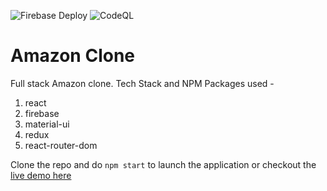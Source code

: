 ![Firebase Deploy](https://github.com/gauravgupta98/amazon-clone/workflows/Firebase%20Deploy/badge.svg?branch=master)
![CodeQL](https://github.com/gauravgupta98/amazon-clone/workflows/CodeQL/badge.svg?branch=master)

# Amazon Clone

Full stack Amazon clone.
Tech Stack and NPM Packages used -

1. react
2. firebase
3. material-ui
4. redux
5. react-router-dom

Clone the repo and do `npm start` to launch the application or checkout the [live demo here](https://clone-bab1f.web.app/)
